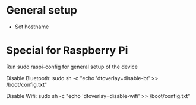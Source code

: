 # General setup
- Set hostname

# Special for Raspberry Pi
Run sudo raspi-config for general setup of the device

Disable Bluetooth:
sudo sh -c "echo 'dtoverlay=disable-bt' >> /boot/config.txt"

Disable Wifi:
sudo sh -c "echo 'dtoverlay=disable-wifi' >> /boot/config.txt"